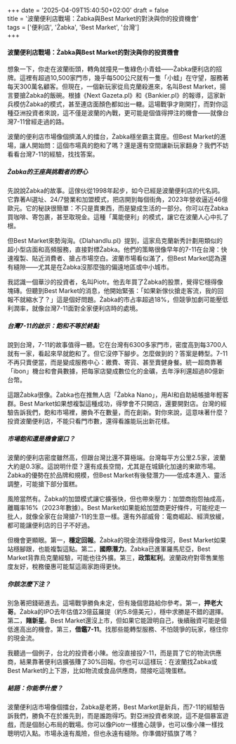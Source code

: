 +++
date = '2025-04-09T15:40:50+02:00'
draft = false  
title = '波蘭便利店戰場：Żabka與Best Market的對決與你的投資機會'  
tags = ['便利店', 'Żabka', 'Best Market', '台灣']  
+++


#### 波蘭便利店戰場：Żabka與Best Market的對決與你的投資機會

想象一下，你走在波蘭街頭，轉角就撞見一隻綠色小青蛙——Żabka便利店的招牌。這裡有超過10,500家門市，幾乎每500公尺就有一隻「小蛙」在守望，服務著每天300萬名顧客。但現在，一個新玩家從烏克蘭殺進來，名叫Best Market，揚言要搶Żabka的飯碗。根據《Next Gazeta.pl》和《Bankier.pl》的報導，這家新兵模仿Żabka的模式，甚至連店面顏色都如出一轍。這場戰爭才剛開打，而對你這種亞洲投資者來說，這不僅是波蘭的內戰，更可能是個值得押注的機會——就像台灣7-11曾經走過的路。

波蘭的便利店市場像個擠滿人的擂台，Żabka穩坐霸主寶座。但Best Market的進場，讓人開始問：這個市場真的飽和了嗎？還是還有空間讓新玩家翻身？我們不妨看看台灣7-11的經驗，找找答案。

##### Żabka的王座與挑戰者的野心

先說說Żabka的故事。這傢伙從1998年起步，如今已經是波蘭便利店的代名詞。它靠著AI選址、24/7營業和加盟模式，把店開到每個街角，2023年營收逼近46億歐元。它的秘訣很簡單：不只是賣東西，而是變成生活的一部分。你可以在Żabka買咖啡、寄包裹，甚至取現金。這種「萬能便利」的模式，讓它在波蘭人心中扎了根。

但Best Market來勢洶洶。《Dlahandlu.pl》提到，這家烏克蘭新秀計劃用類似的超小型店面和高頻服務，直接對標Żabka。他們的策略很像早年的7-11在台灣：快速複製、貼近消費者、搶占市場空白。波蘭市場看似滿了，但Best Market認為還有縫隙——尤其是在Żabka沒那麼強的偏遠地區或中小城市。

我認識一個華沙的投資者，名叫Piotr。他去年買了Żabka的股票，覺得它穩得像塊磚。但聽到Best Market的消息，他開始緊張：「如果新傢伙搶走客流，我的回報不就縮水了？」這是個好問題。Żabka的市占率超過18%，但競爭加劇可能壓低利潤率，就像台灣7-11面對全家便利店時的處境。

##### 台灣7-11的啟示：飽和不等於終點

說到台灣，7-11的故事值得一聽。它在台灣有6300多家門市，密度高到每3700人就有一家，看起來早就飽和了。但它沒停下腳步。怎麼做到的？答案是轉型。7-11不再只賣便當，而是變成服務中心：繳費、寄貨、甚至賣健身餐。統一超商靠著「ibon」機台和會員數據，把每家店變成數位化的金礦，去年淨利還超過80億新台幣。

這跟Żabka很像。Żabka也在推無人店「Żabka Nano」，用AI和自助結帳搶年輕客群。Best Market如果想複製這種成功，得學會不只開店，還要開對店。台灣的經驗告訴我們，飽和市場裡，勝負不在數量，而在創新。對你來說，這意味著什麼？投資波蘭便利店，不能只看門市數，還得看誰能玩出新花樣。

##### 市場飽和還是機會窗口？

波蘭的便利店密度雖然高，但跟台灣比還不算極端。台灣每平方公里2.5家，波蘭大約是0.3家。這說明什麼？還有成長空間，尤其是在城鎮化加速的東歐市場。Żabka的優勢在於品牌和規模，但Best Market有後發潛力——低成本進入、靈活調整，可能搶下部分蛋糕。

風險當然有。Żabka的加盟模式讓它擴張快，但也帶來壓力：加盟商抱怨抽成高，離職率16%（2023年數據）。Best Market如果能給加盟商更好條件，可能挖走一批人，就像全家在台灣搶7-11的生意一樣。還有外部威脅：電商崛起、經濟放緩，都可能讓便利店的日子不好過。

但機會更顯眼。第一，**穩定回報**。Żabka的現金流穩得像條河，Best Market如果站穩腳跟，也能複製這點。第二，**國際潛力**。Żabka已進軍羅馬尼亞，Best Market背靠烏克蘭經驗，可能也往外擴。第三，**政策紅利**。波蘭政府對零售業態度友好，稅務優惠可能幫這兩家跑得更快。

##### 你該怎麼下注？

別急著把錢砸進去。這場戰爭勝負未定，但有幾個思路給你參考。第一，**押老大哥**。Żabka的IPO去年估值23億茲羅提（約5.8億美元），穩中求勝是不錯的選擇。第二，**賭新星**。Best Market還沒上市，但如果它能證明自己，後續融資可能是個低進高出的機會。第三，**借鑑7-11**。找那些能轉型服務、不怕競爭的玩家，穩住你的現金流。

我聽過一個例子，台北的投資者小陳。他沒直接投7-11，而是買了它的物流供應商，結果靠著便利店擴張賺了30%回報。你也可以這樣玩：在波蘭找Żabka或Best Market的上下游，比如物流或食品供應商，間接吃這塊蛋糕。

##### 結語：你能學什麼？

波蘭便利店市場像個擂台，Żabka是老將，Best Market是新兵，而7-11的經驗告訴我們，勝負不在於誰先到，而是誰跑得巧。對亞洲投資者來說，這不是個暴富遊戲，而是個耐心布局的戰場。你可以像Piotr一樣擔心競爭，也可以像小陳一樣找聰明切入點。市場永遠有風險，但也永遠有縫隙。你準備好插旗了嗎？

